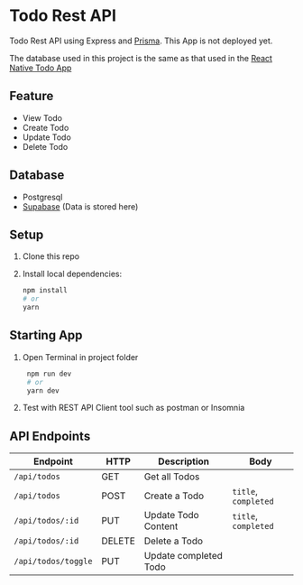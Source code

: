 # Todo Rest API

Todo Rest API using Express and [Prisma](https://prosma.io). This App is not deployed yet.

The database used in this project is the same as that used in the [React Native Todo App](https://github.com/panjiggm/todo-app-rn)

## Feature

- View Todo
- Create Todo
- Update Todo
- Delete Todo

## Database

- Postgresql
- [Supabase](https://supabase.com) (Data is stored here)

## Setup

1. Clone this repo

2. Install local dependencies:
   ```sh
   npm install
   # or
   yarn
   ```

## Starting App

1. Open Terminal in project folder
   ```sh
    npm run dev
    # or
    yarn dev
   ```
2. Test with REST API Client tool such as postman or Insomnia

## API Endpoints

| Endpoint            | HTTP   | Description           | Body                 |
| ------------------- | ------ | --------------------- | -------------------- |
| `/api/todos`        | GET    | Get all Todos         |                      |
| `/api/todos`        | POST   | Create a Todo         | `title`, `completed` |
| `/api/todos/:id`    | PUT    | Update Todo Content   | `title`, `completed` |
| `/api/todos/:id`    | DELETE | Delete a Todo         |                      |
| `/api/todos/toggle` | PUT    | Update completed Todo |                      |
